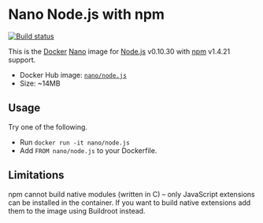 Nano Node.js with npm
=====================

[![Build status][Build image]][Build]

This is the [Docker](http://docker.com) [Nano](https://github.com/Docker-nano) image for [Node.js](http://nodejs.org) v0.10.30 with [npm](http://npmjs.org) v1.4.21 support.

* Docker Hub image: [`nano/node.js`](https://registry.hub.docker.com/u/nano/node.js/)
* Size: ~14MB

Usage
-----

Try one of the following.

* Run `docker run -it nano/node.js`
* Add `FROM nano/node.js` to your Dockerfile.

Limitations
-----------

npm cannot build native modules (written in C) &ndash; only JavaScript extensions can be installed in the container. If you want to build native extensions add them to the image using Buildroot instead.

  [Build]: http://travis-ci.org/Docker-nano/Node.js
  [Build image]: http://img.shields.io/travis/Docker-nano/Node.js.svg "Build status"

